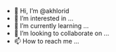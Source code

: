 - 👋 Hi, I’m @akhlorid
- 👀 I’m interested in ...
- 🌱 I’m currently learning ...
- 💞️ I’m looking to collaborate on ...
- 📫 How to reach me ...

<!---
akhlorid/akhlorid is a ✨ special ✨ repository because its `README.md` (this file) appears on your GitHub profile.
You can click the Preview link to take a look at your changes.
--->
